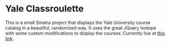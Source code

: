 Yale Classroulette
==================

This is a small Sinatra project that displays the Yale University course catalog in a beautiful, randomized way. It uses the great JQuery Isotope with some custom modifications to display the courses. Currently live at [this link](http://yaleclassroulette.com).